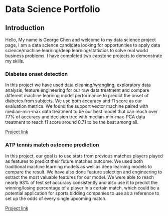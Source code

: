 # Data Science Portfolio

## Introduction
Hello, My name is George Chen and welcome to my data science project page, I am a data science candidate looking for opportunities to apply data science/machine learning/deep learning/statistics to solve real world business problems. I have completed two capstone projects to demonstrate my skills.

### Diabetes onset detection
In this project we have used data cleaning/wrangling, exploratory data analysis, feature engineering for our raw data treatment and compare different machine learning model performance to predict the onset of diabetes from subjects. We use both accuracy and f1 score as our evaluation metrics. We found the support vector machine paired with median-min-max data treatment to be our best model that can reach over 77% of accuracy and decision tree with median-min-max-PCA data treatment to reach f1 score around 0.71 to be the best among all.

[Project link](https://github.com/george1577/Thinkful_Data_Science/tree/master/Capstone%20project/Capstone%20project%201)

### ATP tennis match outcome prediction
In this project, our goal is to use stats from previous matches players played as features to predict their future matches outcome. We used both traditional machine learning models as well as deep learning models to compare the result. We have also done feature selection and engineering to extract the most valuable features for our model. We were able to reach nearly 93% of test set accuracy consistently and also use it to predict the winning/losing percentage of a player in a certain match, which could be a potential application for sports bidding companies to use as a reference to set up the odds of every single upcoming match.

[Project link](https://github.com/george1577/Thinkful_Data_Science/tree/master/Capstone%20project/Capstone%20project%202)














